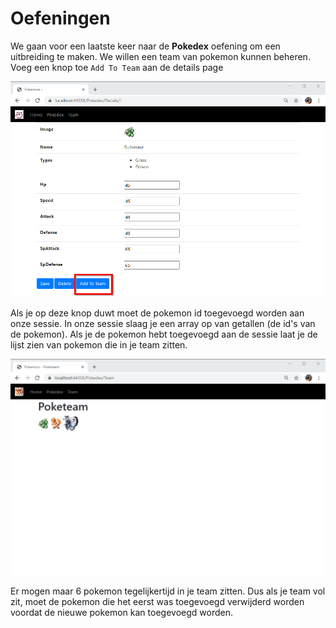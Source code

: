 # Oefeningen

We gaan voor een laatste keer naar de **Pokedex** oefening om een uitbreiding te maken. We willen een team van pokemon kunnen beheren. Voeg een knop toe `Add To Team` aan de details page

![](../.gitbook/assets/image%20%2896%29.png)

Als je op deze knop duwt moet de pokemon id toegevoegd worden aan onze sessie. In onze sessie slaag je een array op van getallen \(de id's van de pokemon\). Als je de pokemon hebt toegevoegd aan de sessie laat je de lijst zien van pokemon die in je team zitten.

![](../.gitbook/assets/image%20%2897%29.png)

Er mogen maar 6 pokemon tegelijkertijd in je team zitten. Dus als je team vol zit, moet de pokemon die het eerst was toegevoegd verwijderd worden voordat de nieuwe pokemon kan toegevoegd worden.

